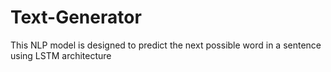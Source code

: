 # Text-Generator
This NLP model  is designed to predict the next possible word in a sentence using LSTM architecture
